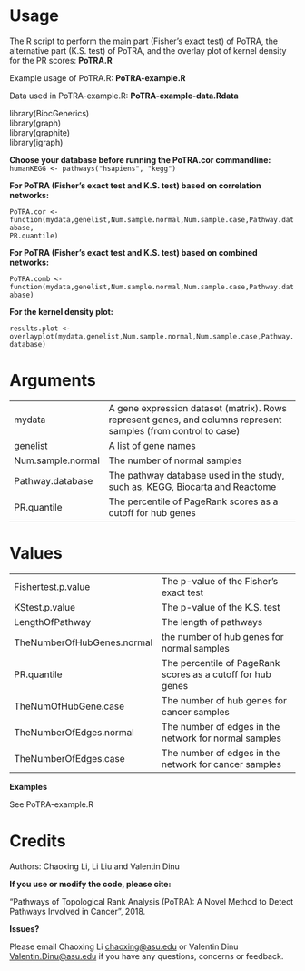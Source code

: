 
# Usage <br>

The R script to perform the main part (Fisher’s exact test) of PoTRA, the alternative part (K.S. test) of PoTRA, and the overlay plot of kernel density for the PR scores: <b>PoTRA.R</b><br>

Example usage of PoTRA.R: <b>PoTRA-example.R</b><br>

Data used in PoTRA-example.R: <b>PoTRA-example-data.Rdata</b><br>


library(BiocGenerics) <br>
library(graph) <br>
library(graphite) <br>
library(igraph) <br>

<b>Choose your database before running the PoTRA.cor commandline: <br> </b>
<code>humanKEGG <- pathways("hsapiens", "kegg") </code>


<b>For PoTRA (Fisher’s exact test and K.S. test) based on correlation networks:</b> <br>

<code>PoTRA.cor <- function(mydata,genelist,Num.sample.normal,Num.sample.case,Pathway.database, PR.quantile)</code>



<b>For PoTRA (Fisher’s exact test and K.S. test) based on combined networks:</b> <br>

<code>PoTRA.comb <- function(mydata,genelist,Num.sample.normal,Num.sample.case,Pathway.database)</code>

<b>For the kernel density plot:</b> <br>

<code>results.plot <- overlayplot(mydata,genelist,Num.sample.normal,Num.sample.case,Pathway.database)</code>

 

# Arguments

<html>
<body>

<table>
   <tr>
    <td>mydata</td>
    <td>A gene expression dataset (matrix). Rows represent genes, and columns represent samples (from control to case)</td>
   </tr>
   <tr>
    <td>genelist</td>
    <td>A list of gene names</td>
   </tr>
    <tr>
    <td>Num.sample.normal</td>
    <td>The number of normal samples</td>
   </tr>
   <tr>
    <td>Pathway.database</td>
    <td>The pathway database used in the study, such as, KEGG, Biocarta and Reactome</td>
   </tr>
    <tr>
    <td>PR.quantile</td>
    <td>The percentile of PageRank scores as a cutoff for hub genes </td>
    </tr>
</table>

</body>
</html>

   
# Values

 
<html>
<body>

<table>
   <tr>
    <td>Fishertest.p.value</td>
    <td>The p-value of the Fisher’s exact test</td>
   </tr>
   <tr>
    <td>KStest.p.value</td>
    <td>The p-value of the K.S. test</td>
   </tr>
    <tr>
    <td>LengthOfPathway</td>
    <td>The length of pathways</td>
   </tr>
   <tr>
    <td>TheNumberOfHubGenes.normal</td>
    <td>the number of hub genes for normal samples</td>
   </tr>
    <tr>
    <td>PR.quantile</td>
    <td>The percentile of PageRank scores as a cutoff for hub genes </td>
    </tr>
    <tr>
    <td>TheNumOfHubGene.case</td>
    <td>The number of hub genes for cancer samples </td>
    </tr>
    <tr>
    <td>TheNumberOfEdges.normal</td>
    <td>The number of edges in the network for normal samples</td>
    </tr>
    <tr>
    <td>TheNumberOfEdges.case</td>
    <td>The number of edges in the network for cancer samples </td>
    </tr>
</table>

</body>
</html>
 


<b>Examples </b>

See PoTRA-example.R

 
# Credits

Authors: Chaoxing Li, Li Liu and Valentin Dinu

 

<b>If you use or modify the code, please cite:</b>

“Pathways of Topological Rank Analysis (PoTRA): A Novel Method to Detect Pathways Involved in Cancer”, 2018.

 

<b>Issues?</b>

Please email Chaoxing Li <chaoxing@asu.edu> or Valentin Dinu <Valentin.Dinu@asu.edu> if you have any questions, concerns or feedback.
